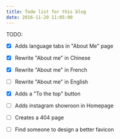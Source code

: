 ```yaml
---
title: Todo list for this blog
date: 2016-11-20 11:05:00
---
```


TODO:

- [x] Adds language tabs in "About Me" page
- [x] Rewrite "About me" in Chinese
- [x] Rewrite "About me" in French
- [ ] Rewrite "About me" in English
- [x] Adds a "To the top" button
- [ ] Adds instagram showroon in Homepage
- [ ] Creates a 404 page
- [ ] Find someone to design a better favicon

